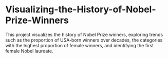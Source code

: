 # Visualizing-the-History-of-Nobel-Prize-Winners
 This project visualizes the history of Nobel Prize winners, exploring trends such as the proportion of USA-born winners over decades, the categories with the highest proportion of female winners, and identifying the first female Nobel laureate.
